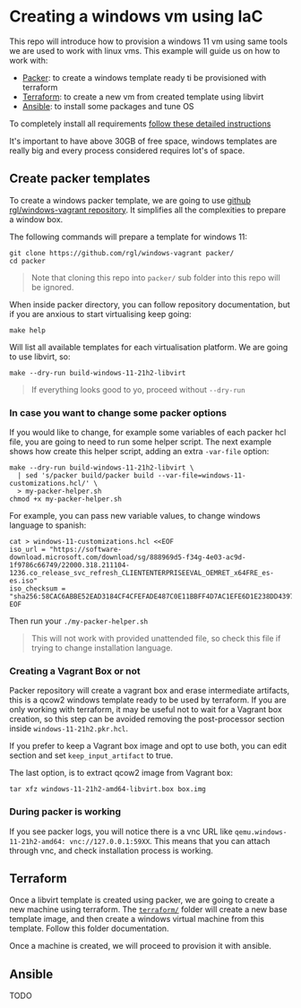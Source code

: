 # Creating a windows vm using IaC

This repo will introduce how to provision a windows 11 vm using same tools we
are used to work with linux vms. This example will guide us on how to work with:

* [Packer](https://www.packer.io/): to create a windows template ready ti be provisioned with terraform
* [Terraform](https://www.terraform.io/): to create a new vm from created template using libvirt
* [Ansible](https://www.ansible.com/): to install some packages and tune OS

To completely install all requirements [follow these detailed
instructions](docs/requirements.md)

It's important to have above 30GB of free space, windows templates are really
big and every process considered requires lot's of space.

## Create packer templates

To create a windows packer template, we are going to use [github
rgl/windows-vagrant repository](https://github.com/rgl/windows-vagrant). It
simplifies all the complexities to prepare a window box. 

The following commands will prepare a template for windows 11:

```
git clone https://github.com/rgl/windows-vagrant packer/
cd packer
```
> Note that cloning this repo into `packer/` sub folder into this repo will be
> ignored.

When inside packer directory, you can follow repository documentation, but if
you are anxious to start virtualising keep going:

```
make help
```

Will list all available templates for each virtualisation platform. We are going
to use libvirt, so:

```
make --dry-run build-windows-11-21h2-libvirt
```
> If everything looks good to yo, proceed without `--dry-run`


### In case you want to change some packer options

If you would like to change, for example some variables of each packer hcl file,
you are going to need to run some helper script. The next example shows how
create this helper script, adding an extra `-var-file` option:

```
make --dry-run build-windows-11-21h2-libvirt \
  | sed 's/packer build/packer build --var-file=windows-11-customizations.hcl/' \
  > my-packer-helper.sh
chmod +x my-packer-helper.sh
```

For example, you can pass new variable values, to change windows language to
spanish:

```
cat > windows-11-customizations.hcl <<EOF
iso_url = "https://software-download.microsoft.com/download/sg/888969d5-f34g-4e03-ac9d-1f9786c66749/22000.318.211104-1236.co_release_svc_refresh_CLIENTENTERPRISEEVAL_OEMRET_x64FRE_es-es.iso"
iso_checksum = "sha256:58CAC6ABBE52EAD3184CF4CFEFADE487C0E11BBFF4D7AC1EFE6D1E238DD43971"
EOF
```

Then run your `./my-packer-helper.sh`

> This will not work with provided unattended file, so check this file if trying
> to change installation language.

### Creating a Vagrant Box or not

Packer repository will create a vagrant box and erase intermediate artifacts,
this is a qcow2 windows template ready to be used by terraform. If you are only
working with terraform, it may be useful not to wait for a Vagrant box creation,
so this step can be avoided removing the post-processor section inside
`windows-11-21h2.pkr.hcl`.

If you prefer to keep a Vagrant box image and opt to use both, you can edit
section and set `keep_input_artifact` to true.

The last option, is to extract qcow2 image from Vagrant box:

```
tar xfz windows-11-21h2-amd64-libvirt.box box.img
```

### During packer is working

If you see packer logs, you will notice there is a vnc URL like
`qemu.windows-11-21h2-amd64: vnc://127.0.0.1:59XX`. This means that you can
attach through vnc, and check installation process is working.

## Terraform

Once a libvirt template is created using packer, we are going to create a new
machine using terraform. The [`terraform/`](./terraform) folder will create a
new base template image, and then create a windows virtual machine from this
template. Follow this folder documentation.

Once a machine is created, we will proceed to provision it with ansible.

## Ansible

TODO
